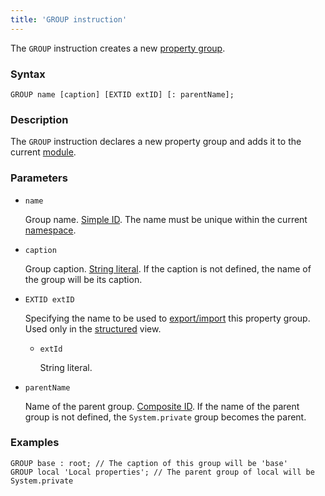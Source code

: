 ```yaml
---
title: 'GROUP instruction'
---
```


The `GROUP` instruction creates a new [property group](Groups_of_properties_and_actions.md).

### Syntax

    GROUP name [caption] [EXTID extID] [: parentName];

### Description

The `GROUP` instruction declares a new property group and adds it to the current [module](Modules.md).  

### Parameters

- `name`

    Group name. [Simple ID](IDs.md#id-broken). The name must be unique within the current [namespace](Naming.md#namespace).

- `caption`

    Group caption. [String literal](Literals.md#strliteral-broken). If the caption is not defined, the name of the group will be its caption.  

- `EXTID extID`

    Specifying the name to be used to [export/import](Structured_view.md#extid) this property group. Used only in the [structured](Structured_view.md) view.

    - `extId`

        String literal.

- `parentName`

    Name of the parent group. [Сomposite ID](IDs.md#cid-broken). If the name of the parent group is not defined, the `System.private` group becomes the parent.  

### Examples

```lsf
GROUP base : root; // The caption of this group will be 'base'
GROUP local 'Local properties'; // The parent group of local will be System.private
```

